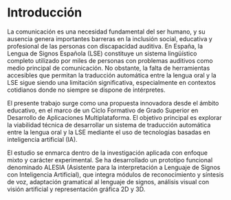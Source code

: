# Introducción

La comunicación es una necesidad fundamental del ser humano, y su ausencia genera importantes barreras en la inclusión
social, educativa y profesional de las personas con discapacidad auditiva. En España, la Lengua de Signos Española (LSE)
constituye un sistema lingüístico completo utilizado por miles de personas con problemas auditivos como medio principal
de comunicación. No obstante, la falta de herramientas accesibles que permitan la traducción automática entre la lengua
oral y la LSE sigue siendo una limitación significativa, especialmente en contextos cotidianos donde no siempre se
dispone de intérpretes.

El presente trabajo surge como una propuesta innovadora desde el ámbito educativo, en el marco de un Ciclo Formativo de
Grado Superior en Desarrollo de Aplicaciones Multiplataforma. El objetivo principal es explorar la viabilidad técnica de
desarrollar un sistema de traducción automática entre la lengua oral y la LSE mediante el uso de tecnologías basadas en
inteligencia artificial (IA).

El estudio se enmarca dentro de la investigación aplicada con enfoque mixto y carácter experimental. Se ha
desarrollado un prototipo funcional denominado ALESIA (Asistente para la interpretación a Lenguaje de Signos con
Inteligencia Artificial), que integra módulos de reconocimiento y síntesis de voz, adaptación gramatical al lenguaje de
signos, análisis visual con visión artificial y representación gráfica 2D y 3D.
